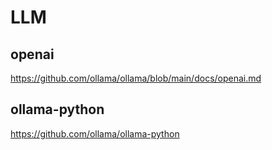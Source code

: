 # LLM

## openai

https://github.com/ollama/ollama/blob/main/docs/openai.md

## ollama-python

https://github.com/ollama/ollama-python
